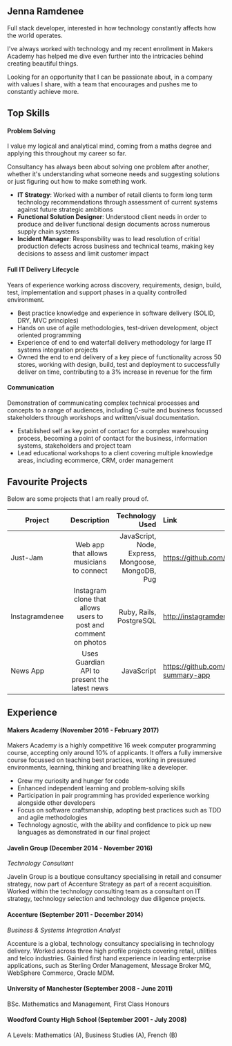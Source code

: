 ## Jenna Ramdenee

Full stack developer, interested in how technology constantly affects how the world operates.

I've always worked with technology and my recent enrollment in Makers Academy has helped me dive even further into the intricacies behind creating beautiful things.

Looking for an opportunity that I can be passionate about, in a company with values I share, with a team that encourages and pushes me to constantly achieve more.

## Top Skills

#### Problem Solving

I value my logical and analytical mind, coming from a maths degree and applying this throughout my career so far. 

Consultancy has always been about solving one problem after another, whether it's understanding what someone needs and suggesting solutions or just figuring out how to make something work.

- **IT Strategy**: Worked with a number of retail clients to form long term technology recommendations through assessment of current systems against future strategic ambitions
- **Functional Solution Designer**: Understood client needs in order to produce and deliver functional design documents across numerous supply chain systems
- **Incident Manager**: Responsbility was to lead resolution of critial production defects across business and technical teams, making key decisions to assess and limit customer impact

#### Full IT Delivery Lifecycle

Years of experience working across discovery, requirements, design, build, test, implementation and support phases in a quality controlled environment.

- Best practice knowledge and experience in software delivery (SOLID, DRY, MVC principles)
- Hands on use of agile methodologies, test-driven development, object oriented programming
- Experience of end to end waterfall delivery methodology for large IT systems integration projects
- Owned the end to end delivery of a key piece of functionality across 50 stores, working with design, build, test and deployment to successfully deliver on time, contributing to a 3% increase in revenue for the firm

#### Communication

Demonstration of communicating complex technical processes and concepts to a range of audiences, including C-suite and business focussed stakeholders through workshops and written/visual documentation.

- Established self as key point of contact for a complex warehousing process, becoming a point of contact for the business, information systems, stakeholders and project team
- Lead educational workshops to a client covering multiple knowledge areas, including ecommerce, CRM, order management

## Favourite Projects

Below are some projects that I am really proud of.

| Project        | Description                              | Technology Used             | Link     |
| ---------------|:----------------------------------------:| ---------------------------:|:---------|
| Just-Jam       | Web app that allows musicians to connect | JavaScript, Node, Express, Mongoose, MongoDB, Pug | https://github.com/Gweaton/just-jam |
| Instagramdenee | Instagram clone that allows users to post and comment on photos | Ruby, Rails, PostgreSQL | http://instagramdenee.herokuapp.com/ |
| News App       | Uses Guardian API to present the latest news | JavaScript | https://github.com/jennaramdenee/news-summary-app |

## Experience

#### Makers Academy (November 2016 - February 2017)

Makers Academy is a highly competitive 16 week computer programming course, accepting only around 10% of applicants. It offers a fully immersive course focussed on teaching best practices, working in pressured environments, learning, thinking and breathing like a developer.

- Grew my curiosity and hunger for code
- Enhanced independent learning and problem-solving skills
- Participation in pair programming has provided experience working alongside other developers
- Focus on software craftsmanship, adopting best practices such as TDD and agile methodologies
- Technology agnostic, with the ability and confidence to pick up new languages as demonstrated in our final project 

#### Javelin Group (December 2014 - November 2016)    
*Technology Consultant*  

Javelin Group is a boutique consultancy specialising in retail and consumer strategy, now part of Accenture Strategy as part of a recent acquisition. Worked within the technology consulting team as a consultant on IT strategy, technology selection and technology due diligence projects.

#### Accenture (September 2011 - December 2014)   
*Business & Systems Integration Analyst*  

Accenture is a global, technology consultancy specialising in technology delivery. Worked across three high profile projects covering retail, utilities and telco industries. Gainied first hand experience in leading enterprise applications, such as Sterling Order Management, Message Broker MQ, WebSphere Commerce, Oracle MDM.

#### University of Manchester (September 2008 - June 2011)

BSc. Mathematics and Management, First Class Honours

#### Woodford County High School (September 2001 - July 2008)

A Levels: Mathematics (A), Business Studies (A), French (B)
